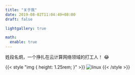 ```yaml
---
title: "关于我"
date: 2019-08-02T11:04:49+08:00
draft: false

lightgallery: true

math:
  enable: true
---
```


姓段名炯，一个挣扎在云计算网络领域的打工人！ :joy:

{{< style "img { height: 1.25rem; }" >}}
![linux](/images/linux.png)
{{< /style >}}
